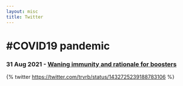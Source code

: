 ```yaml
---
layout: misc
title: Twitter
---
```


# #COVID19 pandemic

### 31 Aug 2021 - [Waning immunity and rationale for boosters](https://twitter.com/trvrb/status/1432725239188783106)

{% twitter https://twitter.com/trvrb/status/1432725239188783106 %}

